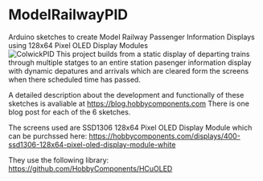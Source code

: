 # ModelRailwayPID
Arduino sketches to create Model Railway Passenger Information Displays using 128x64 Pixel OLED Display Modules  
![ColwickPID](https://user-images.githubusercontent.com/1519154/154557091-88a7e6d2-13dc-42bd-a739-62a1dd4b781f.jpeg)
This project builds from a static display of departing trains through multiple statges to an entire station pasenger information display with dynamic depatures and arrivals which are cleared form the screens when there scheduled time has passed.

A detailed description about the development and functionally of these sketches is avaliable at https://blog.hobbycomponents.com There is one blog post for each of the 6 sketches.
  
The screens used are SSD1306 128x64 Pixel OLED Display Module which can be purchssed here: https://hobbycomponents.com/displays/400-ssd1306-128x64-pixel-oled-display-module-white  
  
They use the following library: https://github.com/HobbyComponents/HCuOLED
